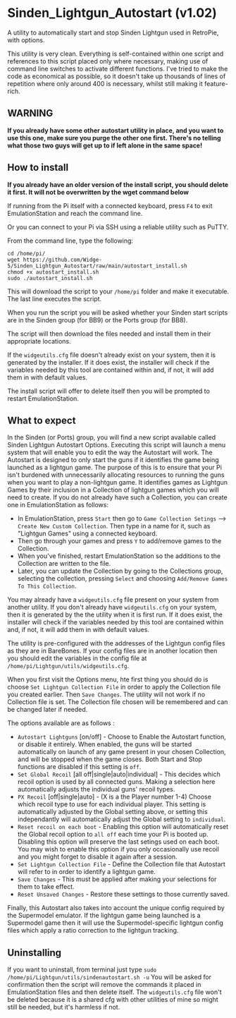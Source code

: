 # Sinden_Lightgun_Autostart (v1.02)
A utility to automatically start and stop Sinden Lightgun used in RetroPie, with options.

This utility is very clean. Everything is self-contained within one script and references to this script placed only where necessary, making use of command line switches to activate different functions.  I've tried to make the code as economical as possible, so it doesn't take up thousands of lines of repetition where only around 400 is necessary, whilst still making it feature-rich.

## WARNING ##
**If you already have some other autostart utility in place, and you want to use this one, make sure you purge the other one first. There's no telling what those two guys will get up to if left alone in the same space!**

## How to install
**If you already have an older version of the install script, you should delete it first. It will not be overwritten by the wget command below**

If running from the Pi itself with a connected keyboard, press `F4` to exit EmulationStation and reach the command line.

Or you can connect to your Pi via SSH using a reliable utility such as PuTTY.

From the command line, type the following:
```
cd /home/pi/
wget https://github.com/Widge-5/Sinden_Lightgun_Autostart/raw/main/autostart_install.sh
chmod +x autostart_install.sh
sudo ./autostart_install.sh
```
This will download the script to your `/home/pi` folder and make it executable. The last line executes the script.

When you run the script you will be asked whether your Sinden start scripts are in the Sinden group (for BB9) or the Ports group (for BB8).

The script will then download the files needed and install them in their appropriate locations.

If the `widgeutils.cfg` file doesn't already exist on your system, then it is generated by the installer.  If it does exist, the installer will check if the variables needed by this tool are contained within and, if not, it will add them in with default values.

The install script will offer to delete itself then you will be prompted to restart EmulationStation.

## What to expect
In the Sinden (or Ports) group, you will find a new script available called Sinden Lightgun Autostart Options.  Executing this script will launch a menu system that will enable you to edit the way the Autostart will work.
The Autostart is designed to only start the guns if it identifies the game being launched as a lightgun game.  The purpose of this is to ensure that your Pi isn't burdened with unnecessarily allocating resources to running the guns when you want to play a non-lightgun game.  It identifies games as Lightgun Games by their inclusion in a Collection of lightgun games which you will need to create.
If you do not already have such a  Collection, you can create one in EmulationStation as follows:
- In EmulationStation, press `Start` then go to `Game Collection Setings` --> `Create New Custom Collection`.  Then type in a name for it, such as "Lightgun Games" using a connected keyboard.
- Then go through your games and press `Y` to add/remove games to the Collection.
- When you've finished, restart EmulationStation so the additions to the Collection are written to the file.
- Later, you can update the Collection by going to the Collections group, selecting the collection, pressing `Select` and choosing `Add/Remove Games To This Collection`.

You may already have a `widgeutils.cfg` file present on your system from another utility. If you don't already have `widgeutils.cfg` on your system, then it is generated by the the utility when it is first run.  If it does exist, the installer will check if the variables needed by this tool are contained within and, if not, it will add them in with default values.

The utility is pre-configured with the addresses of the Lightgun config files as they are in BareBones.  If your config files are in another location then you should edit the variables in the config file at `/home/pi/Lightgun/utils/widgeutils.cfg`.

When you first visit the Options menu, hte first thing you should do is choose `Set Lightgun Collection File` in order to apply the Collection file you created earlier. Then `Save Changes`.  The utility will not work if no Collection file is set. The Collection file chosen will be remembered and can be changed later if needed.

The options available are as follows : 
- `Autostart Lightguns` [on/off] - Choose to Enable the Autostart function, or disable it entirely.  When enabled, the guns will be started automatically on launch of any game present in your chosen Collection, and will be stopped when the game closes.  Both Start and Stop functions are disabled if this setting is `off`.
- `Set Global Recoil` [all off|single|auto|individual] - This decides which recoil option is used by all connected guns.  Making a selection here automatically adjusts the individual guns' recoil types.
- `PX Recoil` [off|single|auto] - (X is a the Player number 1-4) Choose which recoil type to use for each individual player. This setting is automatically adjusted by the Global setting above, or setting this independantly will automatically adjust the Global setting to `individual`.
- `Reset recoil on each boot` - Enabling this option will automatically reset the Global recoil option to `all off` each time your Pi is booted up. Disabling this option will preserve the last setings used on each boot.  You may wish to enable this option if you only occasionally use recoil and you might forget to disable it again after a session.
- `Set Lightgun Collection File` - Define the Collection file that Autostart will refer to in order to identify a lightgun game.
- `Save Changes` - This must be applied after making your selections for them to take effect.
- `Reset Unsaved Changes` - Restore these settings to those currently saved.

Finally, this Autostart also takes into account the unique config required by the Supermodel emulator.  If the lightgun game being launched is a Supermodel game then it will use the Supermodel-specific lightgun config files which apply a ratio correction to the lightgun tracking.


## Uninstalling
If you want to uninstall, from terminal just type `sudo /home/pi/Lightgun/utils/sindenautostart.sh -u`  You will be asked for confirmation then the script will remove the commands it placed in EmulationStation files and then delete itself.  The `widgeutils.cfg` file won't be deleted because it is a shared cfg with other utilities of mine so might still be needed, but it's harmless if not.
